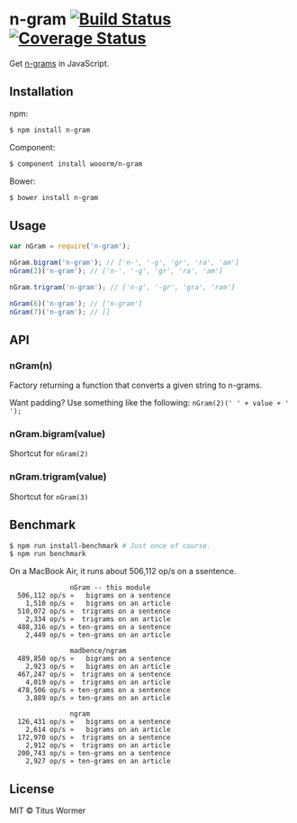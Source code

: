 # n-gram [![Build Status](https://travis-ci.org/wooorm/n-gram.svg?branch=master)](https://travis-ci.org/wooorm/n-gram) [![Coverage Status](https://img.shields.io/coveralls/wooorm/n-gram.svg)](https://coveralls.io/r/wooorm/n-gram?branch=master)

Get [n-grams](http://en.wikipedia.org/wiki/N-gram) in JavaScript.

## Installation

npm:
```sh
$ npm install n-gram
```

Component:
```sh
$ component install wooorm/n-gram
```

Bower:
```sh
$ bower install n-gram
```

## Usage

```js
var nGram = require('n-gram');

nGram.bigram('n-gram'); // ['n-', '-g', 'gr', 'ra', 'am']
nGram(2)('n-gram'); // ['n-', '-g', 'gr', 'ra', 'am']

nGram.trigram('n-gram'); // ['n-g', '-gr', 'gra', 'ram']

nGram(6)('n-gram'); // ['n-gram']
nGram(7)('n-gram'); // []
```

## API

### nGram(n)

Factory returning a function that converts a given string to n-grams.

Want padding? Use something like the following: `nGram(2)(' ' + value + ' ');`

### nGram.bigram(value)

Shortcut for `nGram(2)`

### nGram.trigram(value)

Shortcut for `nGram(3)`

## Benchmark

```sh
$ npm run install-benchmark # Just once of course.
$ npm run benchmark
```

On a MacBook Air, it runs about 506,112 op/s on a ssentence.

```
               nGram -- this module
  506,112 op/s »   bigrams on a sentence
    1,510 op/s »   bigrams on an article
  510,072 op/s »  trigrams on a sentence
    2,334 op/s »  trigrams on an article
  488,316 op/s » ten-grams on a sentence
    2,449 op/s » ten-grams on an article

               madbence/ngram
  489,850 op/s »   bigrams on a sentence
    2,923 op/s »   bigrams on an article
  467,247 op/s »  trigrams on a sentence
    4,019 op/s »  trigrams on an article
  478,506 op/s » ten-grams on a sentence
    3,889 op/s » ten-grams on an article

               ngram
  126,431 op/s »   bigrams on a sentence
    2,614 op/s »   bigrams on an article
  172,970 op/s »  trigrams on a sentence
    2,912 op/s »  trigrams on an article
  200,743 op/s » ten-grams on a sentence
    2,927 op/s » ten-grams on an article
```

## License

MIT © Titus Wormer
